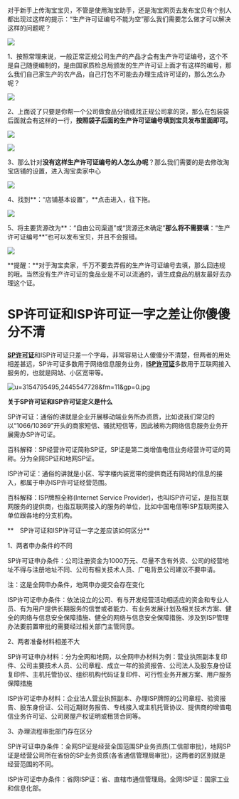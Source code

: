 # 

对于新手上传淘宝宝贝，不管是使用淘宝助手，还是淘宝网页去发布宝贝有个别人都出现过这样的提示：“生产许可证编号不能为空”那么我们需要怎么做才可以解决这样的问题呢？

![](https://files.jb51.net/file_images/article/201510/20151012125400137.jpg)

1、按照常理来说，一般正常正规公司生产的产品才会有生产许可证编号，这个不是自己随便编制的，是由国家质检总局颁发的生产许可证上面才有这样的编号，那么我们自己家生产的农产品，自己打包不可能去办理生成许可证的，那么怎么办呢？

![](https://files.jb51.net/file_images/article/201510/20151012125400138.jpg)

2、上面说了只要是你帮一个公司做食品分销或找正规公司拿的货，那么在包装袋后面就会有这样的一行，**按照袋子后面的生产许可证编号填到宝贝发布里面即可。**

![](https://files.jb51.net/file_images/article/201510/20151012125400139.jpg)

![](https://files.jb51.net/file_images/article/201510/20151012125400140.jpg)

3、那么针对**没有这样生产许可证编号的人怎么办呢**？那么我们需要的是去修改淘宝店铺的设置，进入淘宝卖家中心

![](https://files.jb51.net/file_images/article/201510/20151012125400141.jpg)

4、找到**：“店铺基本设置”，**点击进入，往下拖。

![](https://files.jb51.net/file_images/article/201510/20151012125400142.jpg)

5、将主要货源改为**：“自由公司渠道”或“货源还未确定”**那么将不需要填**：“生产许可证编号**”也可以发布宝贝，并且不会报错。

![](https://files.jb51.net/file_images/article/201510/20151012125400143.jpg)

**提醒：**对于淘宝卖家，千万不要去弄假的生产许可证编号去填，那么回违规的哦。当然没有生产许可证的食品业是不可以流通的，请生成食品的朋友最好去办理这个证。

# SP许可证和ISP许可证一字之差让你傻傻分不清

### 

[**SP许可证**](http://www.dttc-icp.com/productarticle/111.html)和ISP许可证只差一个字母，非常容易让人傻傻分不清楚，但两者的用处相差甚远，SP许可证多数用于网络信息服务业务，[**ISP许可证**](http://www.dttc-icp.com/productarticle/113.html)多数用于互联网接入服务的，也就是网站、小区宽带等。

![](http://www.dttc-icp.com/uploadfiles/201904241556099930459655.jpg "u=3154795495,2445547728&amp;fm=11&amp;gp=0.jpg")

**关于SP许可证和ISP许可证定义是什么**

SP许可证：通俗的讲就是企业开展移动端业务所办资质，比如说我们常见的以“1066/10369”开头的商家短信、骚扰短信等，因此被称为网络信息服务业务开展需办SP许可证。

百科解释：SP经营许可证简称SP证，SP证是第二类增值电信业务经营许可证的简称。分为全网SP证和地网SP证。

ISP许可证：通俗的讲就是小区、写字楼内装宽带的提供商还有网站的信息的接入，都属于申办ISP许可证经营范围。

百科解释：ISP牌照全称\(Internet Service Provider\)，也叫ISP许可证，是指互联网服务的提供商，也指互联网接入的服务的单位，比如中国电信等ISP互联网接入单位跟各地的分支机构。

**　SP许可证和ISP许可证一字之差应该如何区分**

1、两者申办条件的不同

SP许可证申办条件：公司注册资金为1000万元、尽量不含有外资、公司的经营地址不得与注册地址不同、公司有相关技术人员、广电背景公司建议不要申请。

注：这是全网申办条件，地网申办提交会存在变化

ISP许可证申办条件：依法设立的公司、有与开发经营活动相适应的资金和专业人员、有为用户提供长期服务的信誉或者能力、有业务发展计划及相关技术方案、健全的网络与信息安全保障措施、健全的网络与信息安全保障措施、涉及到ISP管理办法要前置审批的需要经过相关部门主管同意。

2、两者准备材料相差不大

SP许可证申办材料：分为全网和地网，以全网申办材料为例：营业执照副本复印件、公司主要技术人员、公司章程、成立一年的验资报告、公司法人及股东身份证复印件、主机托管协议、组织机构代码证复印件、可行性业务开展方案、用户服务保障措施

ISP许可证申办材料：企业法人营业执照副本、办理ISP牌照的公司章程、验资报告、股东身份证、公司近期财务报告、专线接入或主机托管协议、提供商的增值电信业务许可证、公司房屋产权证明或租赁合同等。

3、办理流程审批部门存在区分

SP许可证申办条件：全网SP证是经营全国范围SP业务资质\(工信部审批\)，地网SP证是经营公司所在省份的SP业务资质\(各省通信管理局审批\)，这两者的区别就是经营范围的不同。

ISP许可证申办条件：省网ISP证：省、直辖市通信管理局。全网ISP证：国家工业和信息化部。

